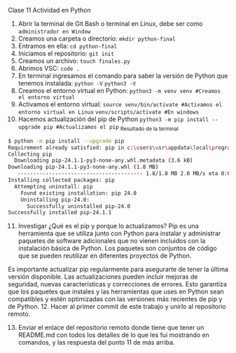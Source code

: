 Clase 11 Actividad en Python
1. Abrir la terminal de Git Bash o terminal en Linux, debe ser como `administrador en Window`
2. Creamos una carpeta o directorio: 
`mkdir python-final`
3. Entramos en ella: 
`cd python-final`
4. Iniciamos el repositorio:
`git init`
5. Creamos un archivo:
`touch finales.py`
6. Abrimos VSC:
`code .`
7. En terminal ingresamos el comando para saber la versión de Python que tenemos instalada:
`python -V`
`python3 -V`
8. Creamos el entorno virtual en Python:
`python3 -m venv venv #Creamos el entorno virtual`
9. Activamos el entorno virtual:
`source venv/bin/activate #Activamos el entorno virtual en Linux`
`venv/scripts/activate #En windows`
10. Hacemos actualización del pip de Python
`python3 -m pip install --upgrade pip #Actualizamos el pip`
<sub>Resultado de la terminal</sub>

```sh
$ python -m pip install --upgrade pip
Requirement already satisfied: pip in c:\users\usr\appdata\local\programs\python\python312\lib\site-packages (24.0)
Collecting pip
  Downloading pip-24.1.1-py3-none-any.whl.metadata (3.6 kB)
Downloading pip-24.1.1-py3-none-any.whl (1.8 MB)
   ---------------------------------------- 1.8/1.8 MB 2.0 MB/s eta 0:00:00
Installing collected packages: pip
  Attempting uninstall: pip
    Found existing installation: pip 24.0
    Uninstalling pip-24.0:
      Successfully uninstalled pip-24.0
Successfully installed pip-24.1.1
```
11. Investigar ¿Qué es el pip y porque lo actualizamos?
Pip es una herramienta que se utiliza junto con Python para instalar y administrar paquetes de software adicionales que no vienen incluidos con la instalación básica de Python. Los paquetes son conjuntos de código que se pueden reutilizar en diferentes proyectos de Python.

Es importante actualizar pip regularmente para asegurarte de tener la última versión disponible. Las actualizaciones pueden incluir mejoras de seguridad, nuevas características y correcciones de errores. Esto garantiza que los paquetes que instales y las herramientas que uses en Python sean compatibles y estén optimizadas con las versiones más recientes de pip y de Python.
12. Hacer al primer commit de este trabajo y unirlo al repositorio remoto.

13. Enviar el enlace del repositorio remoto donde tiene que tener un README.md con todos los detalles de lo que les fui mostrando en comandos, y las respuesta del punto 11 de más arriba.